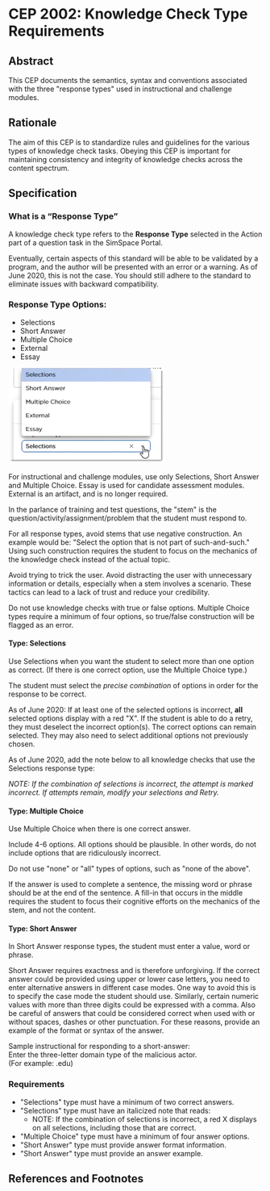 # CEP 2002: Knowledge Check Type Requirements

## Abstract

This CEP documents the semantics, syntax and conventions associated with the three "response types" used in instructional and challenge modules.

## Rationale

The aim of this CEP is to standardize rules and guidelines for the various types of knowledge check tasks. Obeying this CEP is important for maintaining consistency and integrity of knowledge checks across the content spectrum.  

## Specification


### What is a “Response Type”

A knowledge check type refers to the **Response Type** selected in the Action part of a question task in the SimSpace Portal.

Eventually, certain aspects of this standard will be able to be validated by a program, and the author will be presented with an error or a warning. As of June 2020, this is not the case. You should still adhere to the standard to eliminate issues with backward compatibility.

### Response Type Options:

*  Selections
*  Short Answer
*  Multiple Choice
*  External
*  Essay

 ![Action Card](cep-2002-action.png)

For instructional and challenge modules, use only Selections, Short Answer and Multiple Choice. Essay is used for candidate assessment modules. External is an artifact, and is no longer required.

In the parlance of training and test questions, the "stem" is the question/activity/assignment/problem that the student must respond to.

For all response types, avoid stems that use negative construction. An example would be: "Select the option that is not part of such-and-such." Using such construction requires the student to focus on the mechanics of the knowledge check instead of the actual topic. 

Avoid trying to trick the user. Avoid distracting the user with unnecessary information or details, especially when a stem involves a scenario. These tactics can lead to a lack of trust and reduce your credibility.

Do not use knowledge checks with true or false options. Multiple Choice types require a minimum of four options, so true/false construction will be flagged as an error.

#### Type: Selections

Use Selections when you want the student to select more than one option as correct. (If there is one correct option, use the Multiple Choice type.)

The student must select the _precise_ _combination_ of options in order for the response to be correct.

As of June 2020: If at least one of the selected options is incorrect, **all** selected options display with a red "X". If the student is able to do a retry, they must deselect the incorrect option(s). The correct options can remain selected. They may also need to select additional options not previously chosen.

As of June 2020, add the note below to all knowledge checks that use the Selections response type:

_NOTE: If the combination of selections is incorrect, the attempt is marked incorrect. If attempts remain, modify your selections and Retry._

#### Type: Multiple Choice

Use Multiple Choice when there is one correct answer.

Include 4-6 options. All options should be plausible. In other words, do not include options that are ridiculously incorrect.

Do not use "none" or "all" types of options, such as "none of the above". 

If the answer is used to complete a sentence, the missing word or phrase should be at the end of the sentence. A fill-in that occurs in the middle requires the student to focus their cognitive efforts on the mechanics of the stem, and not the content.

#### Type: Short Answer

In Short Answer response types, the student must enter a value, word or phrase.

Short Answer requires exactness and is therefore unforgiving. If the correct answer could be provided using upper or lower case letters, you  need to enter alternative answers in different case modes. One way to avoid this is to specify the case mode the student should use. Similarly, certain numeric values with more than three digits could be expressed with a comma. Also be careful of answers that could be considered correct when used with or without spaces, dashes or other punctuation. For these reasons, provide an example of the format or syntax of the answer.

Sample instructional for responding to a short-answer:  
Enter the three-letter domain type of the malicious actor.  
(For example: .edu)

### Requirements

* "Selections" type must have a minimum of two correct answers.
* "Selections" type must have an italicized note that reads:
    * NOTE: If the combination of selections is incorrect, a red X displays on all selections, including those that are correct.
*    "Multiple Choice" type must have a minimum of four answer options.
*    "Short Answer" type must provide answer format information.
*    "Short Answer" type must provide an answer example.

## References and Footnotes

